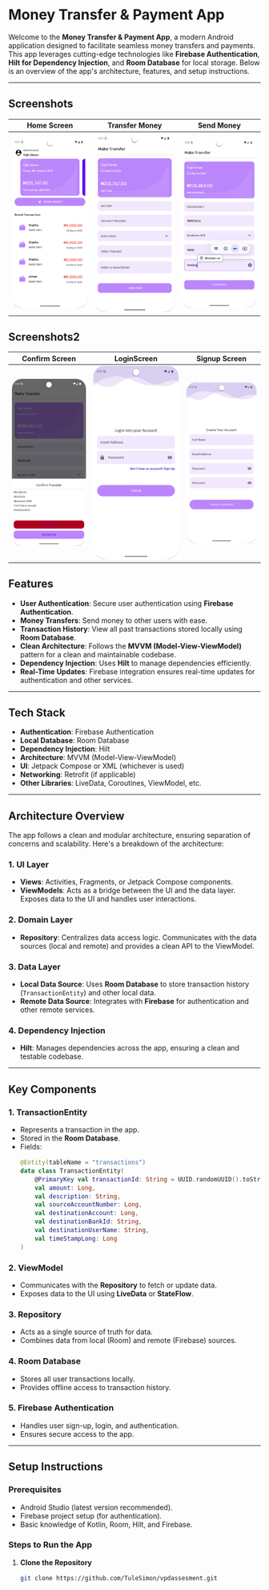 # Money Transfer & Payment App

Welcome to the **Money Transfer & Payment App**, a modern Android application designed to facilitate seamless money transfers and payments. This app leverages cutting-edge technologies like **Firebase Authentication**, **Hilt for Dependency Injection**, and **Room Database** for local storage. Below is an overview of the app's architecture, features, and setup instructions.

---
## Screenshots

| Home Screen                   | Transfer Money                | Send Money                     |
|-------------------------------|-------------------------------|--------------------------------|
| ![First](screenshots/img.png) | ![Two](screenshots/img_1.png) | ![Send](screenshots/img_2.png) |



## Screenshots2

| Confirm Screen                  | LoginScreen                     | Signup Screen              |
|---------------------------------|---------------------------------|----------------------------------|
| ![First](screenshots/img_3.png) | ![Login](screenshots/img_4.png) | ![Signup](screenshots/img_5.png) |

## Features

- **User Authentication**: Secure user authentication using **Firebase Authentication**.
- **Money Transfers**: Send money to other users with ease.
- **Transaction History**: View all past transactions stored locally using **Room Database**.
- **Clean Architecture**: Follows the **MVVM (Model-View-ViewModel)** pattern for a clean and maintainable codebase.
- **Dependency Injection**: Uses **Hilt** to manage dependencies efficiently.
- **Real-Time Updates**: Firebase integration ensures real-time updates for authentication and other services.

---

## Tech Stack

- **Authentication**: Firebase Authentication
- **Local Database**: Room Database
- **Dependency Injection**: Hilt
- **Architecture**: MVVM (Model-View-ViewModel)
- **UI**: Jetpack Compose or XML (whichever is used)
- **Networking**: Retrofit (if applicable)
- **Other Libraries**: LiveData, Coroutines, ViewModel, etc.

---

## Architecture Overview

The app follows a clean and modular architecture, ensuring separation of concerns and scalability. Here's a breakdown of the architecture:

### 1. **UI Layer**
- **Views**: Activities, Fragments, or Jetpack Compose components.
- **ViewModels**: Acts as a bridge between the UI and the data layer. Exposes data to the UI and handles user interactions.

### 2. **Domain Layer**
- **Repository**: Centralizes data access logic. Communicates with the data sources (local and remote) and provides a clean API to the ViewModel.

### 3. **Data Layer**
- **Local Data Source**: Uses **Room Database** to store transaction history (`TransactionEntity`) and other local data.
- **Remote Data Source**: Integrates with **Firebase** for authentication and other remote services.

### 4. **Dependency Injection**
- **Hilt**: Manages dependencies across the app, ensuring a clean and testable codebase.

---

## Key Components

### 1. **TransactionEntity**
- Represents a transaction in the app.
- Stored in the **Room Database**.
- Fields:
  ```kotlin
  @Entity(tableName = "transactions")
  data class TransactionEntity(
      @PrimaryKey val transactionId: String = UUID.randomUUID().toString(),
      val amount: Long,
      val description: String,
      val sourceAccountNumber: Long,
      val destinationAccount: Long,
      val destinationBankId: String,
      val destinationUserName: String,
      val timeStampLong: Long
  )
  ```

### 2. **ViewModel**
- Communicates with the **Repository** to fetch or update data.
- Exposes data to the UI using **LiveData** or **StateFlow**.

### 3. **Repository**
- Acts as a single source of truth for data.
- Combines data from local (Room) and remote (Firebase) sources.

### 4. **Room Database**
- Stores all user transactions locally.
- Provides offline access to transaction history.

### 5. **Firebase Authentication**
- Handles user sign-up, login, and authentication.
- Ensures secure access to the app.

---

## Setup Instructions

### Prerequisites
- Android Studio (latest version recommended).
- Firebase project setup (for authentication).
- Basic knowledge of Kotlin, Room, Hilt, and Firebase.

### Steps to Run the App

1. **Clone the Repository**
   ```bash
   git clone https://github.com/TuleSimon/vpdassesment.git